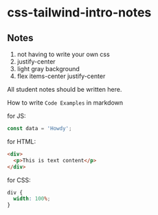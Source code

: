 # css-tailwind-intro-notes

## Notes

1. not having to write your own css
2. justify-center
3. light gray background
4. flex items-center justify-center

All student notes should be written here.

How to write `Code Examples` in markdown

for JS:

```javascript
const data = 'Howdy';
```

for HTML:

```html
<div>
  <p>This is text content</p>
</div>
```

for CSS:

```css
div {
  width: 100%;
}
```
